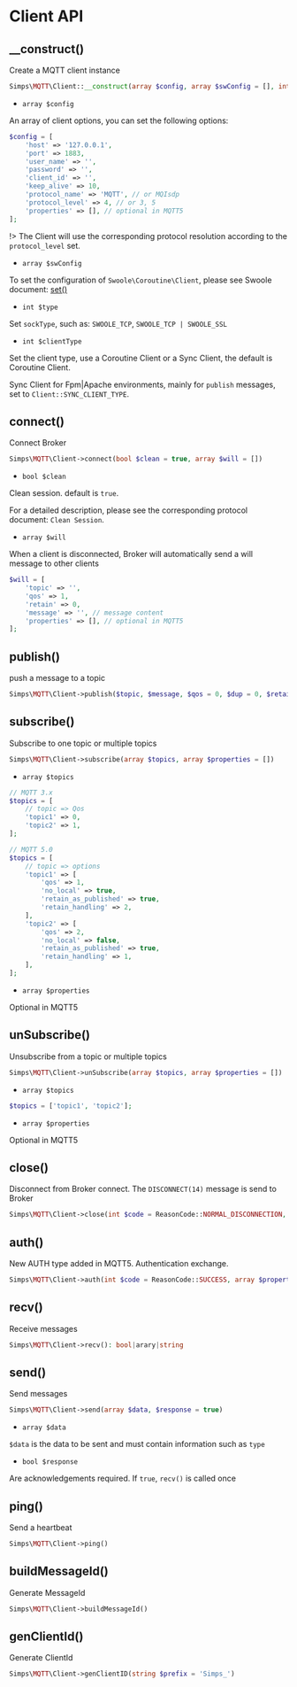 # Client API

## __construct()

Create a MQTT client instance

```php
Simps\MQTT\Client::__construct(array $config, array $swConfig = [], int $type = SWOOLE_SOCK_TCP, int $clientType = Client::COROUTINE_CLIENT_TYPE)
```

* `array $config`

An array of client options, you can set the following options:

```php
$config = [
    'host' => '127.0.0.1',
    'port' => 1883,
    'user_name' => '',
    'password' => '',
    'client_id' => '',
    'keep_alive' => 10,
    'protocol_name' => 'MQTT', // or MQIsdp
    'protocol_level' => 4, // or 3, 5
    'properties' => [], // optional in MQTT5
];
```

!> The Client will use the corresponding protocol resolution according to the `protocol_level` set.

* `array $swConfig`

To set the configuration of `Swoole\Coroutine\Client`, please see Swoole document: [set()](https://www.swoole.co.uk/docs/modules/swoole-coroutine-client-set)

* `int $type`

Set `sockType`, such as: `SWOOLE_TCP`, `SWOOLE_TCP | SWOOLE_SSL`

* `int $clientType`

Set the client type, use a Coroutine Client or a Sync Client, the default is Coroutine Client.

Sync Client for Fpm|Apache environments, mainly for `publish` messages, set to `Client::SYNC_CLIENT_TYPE`.

## connect()

Connect Broker

```php
Simps\MQTT\Client->connect(bool $clean = true, array $will = [])
```

* `bool $clean`

Clean session. default is `true`.

For a detailed description, please see the corresponding protocol document: `Clean Session`.

* `array $will`

When a client is disconnected, Broker will automatically send a will message to other clients

```php
$will = [
    'topic' => '',
    'qos' => 1,
    'retain' => 0,
    'message' => '', // message content
    'properties' => [], // optional in MQTT5
];
```

## publish()

push a message to a topic

```php
Simps\MQTT\Client->publish($topic, $message, $qos = 0, $dup = 0, $retain = 0, array $properties = [])
```

## subscribe()

Subscribe to one topic or multiple topics

```php
Simps\MQTT\Client->subscribe(array $topics, array $properties = [])
```

* `array $topics`

```php
// MQTT 3.x
$topics = [
    // topic => Qos
    'topic1' => 0, 
    'topic2' => 1,
];

// MQTT 5.0
$topics = [
    // topic => options
    'topic1' => [
        'qos' => 1,
        'no_local' => true,
        'retain_as_published' => true,
        'retain_handling' => 2,
    ], 
    'topic2' => [
        'qos' => 2,
        'no_local' => false,
        'retain_as_published' => true,
        'retain_handling' => 1,
    ], 
];
```

* `array $properties`

Optional in MQTT5

## unSubscribe()

Unsubscribe from a topic or multiple topics

```php
Simps\MQTT\Client->unSubscribe(array $topics, array $properties = [])
```

* `array $topics`

```php
$topics = ['topic1', 'topic2'];
```

* `array $properties`

Optional in MQTT5

## close()

Disconnect from Broker connect. The `DISCONNECT(14)` message is send to Broker

```php
Simps\MQTT\Client->close(int $code = ReasonCode::NORMAL_DISCONNECTION, array $properties = [])
```

## auth()

New AUTH type added in MQTT5. Authentication exchange.

```php
Simps\MQTT\Client->auth(int $code = ReasonCode::SUCCESS, array $properties = [])
```

## recv()

Receive messages

```php
Simps\MQTT\Client->recv(): bool|arary|string
```

## send()

Send messages

```php
Simps\MQTT\Client->send(array $data, $response = true)
```

* `array $data`

`$data` is the data to be sent and must contain information such as `type`

* `bool $response`

Are acknowledgements required. If `true`, `recv()` is called once

## ping()

Send a heartbeat

```php
Simps\MQTT\Client->ping()
```

## buildMessageId()

Generate MessageId

```php
Simps\MQTT\Client->buildMessageId()
```

## genClientId()

Generate ClientId

```php
Simps\MQTT\Client->genClientID(string $prefix = 'Simps_')
```
